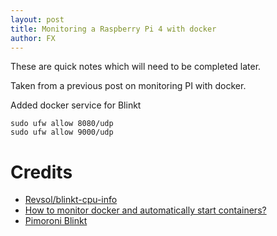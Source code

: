 ```yaml
---
layout: post
title: Monitoring a Raspberry Pi 4 with docker
author: FX
---
```

These are quick notes which will need to be completed later.

Taken from a previous post on monitoring PI with docker.

Added docker service for Blinkt

```
sudo ufw allow 8080/udp
sudo ufw allow 9000/udp
```

# Credits
- [Revsol/blinkt-cpu-info](https://github.com/Revsol/blinkt-cpu-info)
- [How to monitor docker and automatically start containers?](https://fxmartin.github.io/How-to-monitor-docker-and-automatically-start-containers/)
- [Pimoroni Blinkt](https://shop.pimoroni.com/products/blinkt)